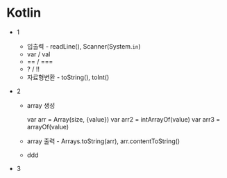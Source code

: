 # Kotlin

* 1
  * 입출력 - readLine(), Scanner(System.`in`)
  * var / val
  * == / ===
  * ? / !!
  * 자료형변환 - toString(), toInt()

* 2
  * array 생성

     var arr = Array(size, {value})
     var arr2 = intArrayOf(value)
     var arr3 = arrayOf<type>(value)
 
  * array 출력 - Arrays.toString(arr), arr.contentToString()
  * ddd
* 3
